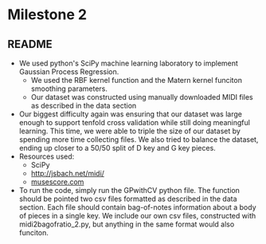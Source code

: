Milestone 2
===========

README
------

* We used python's SciPy machine learning laboratory to implement Gaussian Process Regression.
  * We used the RBF kernel function and the Matern kernel funciton smoothing parameters.
  * Our dataset was constructed using manually downloaded MIDI files as described in the data section
* Our biggest difficulty again was ensuring that our dataset was large enough to support tenfold cross validation while still doing meaningful learning. This time, we were able to triple the size of our dataset by spending more time collecting files. We also tried to balance the dataset, ending up closer to a 50/50 split of D key and G key pieces.
* Resources used:
  * SciPy
  * http://jsbach.net/midi/
  * [musescore.com](http://musescore.com)
* To run the code, simply run the GPwithCV python file. The function should be pointed two csv files formatted as described in the data section. Each file should contain bag-of-notes information about a body of pieces in a single key. We include our own csv files, constructed with midi2bagofratio_2.py, but anything in the same format would also funciton.
